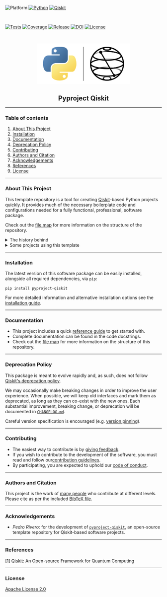 <!-- SHIELDS -->
<div align="left">

  ![Platform](https://img.shields.io/badge/Platform-Linux%20%7C%20macOS%20%7C%20Windows-informational)
  [![Python](https://img.shields.io/badge/Python-3.8%20%7C%203.9%20%7C%203.10%20%7C%203.11%20%7C%203.12-informational)](https://www.python.org/)
  [![Qiskit](https://img.shields.io/badge/Qiskit-%E2%89%A5%200.45.1-6133BD)](https://github.com/Qiskit/qiskit)

<br />

  [![Tests](https://github.com/pedrorrivero/pyproject-qiskit/actions/workflows/test.yml/badge.svg)](https://github.com/pedrorrivero/pyproject-qiskit/actions/workflows/test.yml)
  [![Coverage](https://coveralls.io/repos/github/pedrorrivero/pyproject-qiskit/badge.svg?branch=main)](https://coveralls.io/github/pedrorrivero/pyproject-qiskit?branch=main)
  [![Release](https://img.shields.io/github/release/pedrorrivero/pyproject-qiskit.svg?include_prereleases&label=Release)](https://github.com/pedrorrivero/pyproject-qiskit/releases)
  [![DOI](https://img.shields.io/badge/DOI-zz.nnnn/zenodo.ddddddd-informational)](https://zenodo.org/)
  [![License](https://img.shields.io/github/license/pedrorrivero/pyproject-qiskit?label=License)](LICENSE.txt)

</div>

<br />

<!-- PROJECT LOGO -->
<p align="center">
  <a href="README.md">
    <img src="https://github.com/pedrorrivero/pyproject-qiskit/blob/main/docs/media/cover.png?raw=true" alt="Logo" width="300">
  </a>
  <h2 align="center">Pyproject Qiskit</h2>
</p>

<!-- QUICK LINKS -->
<!-- <p align="center">
  <a href="https://mybinder.org/">
    <img src="https://ibm.biz/BdPq3s" alt="Launch Demo" hspace="5" vspace="10">
  </a>
  <a href="https://www.youtube.com/c/qiskit">
    <img src="https://img.shields.io/badge/watch-video-FF0000.svg?style=for-the-badge&logo=youtube" alt="Watch Video" hspace="5" vspace="10">
  </a>
</p> -->


----------------------------------------------------------------------

### Table of contents

1. [About This Project](#about-this-project)
2. [Installation](#installing-and-contributing)
3. [Documentation](#documentation)
4. [Deprecation Policy](#deprecation-policy)
5. [Contributing](#contributing)
6. [Authors and Citation](#authors-and-citation)
7. [Acknowledgements](#acknowledgements)
8. [References](#references)
9. [License](#license)


----------------------------------------------------------------------

### About This Project

This template repository is a tool for creating [Qiskit](https://www.ibm.com/quantum/qiskit)-based Python projects quickly. It provides much of the necessary boilerplate code and configurations needed for a fully functional, professional, software package.

Check out the [file map](https://github.com/pedrorrivero/pyproject-qiskit/blob/main/FILEMAP.md) for more information on the structure of the repository.

<details>
<summary>The history behind</summary>

This template was originally put together for quick development of _Quantum Software Prototypes_. Prototypes are collaborations between developers and researchers to bring users early access to solutions from cutting-edge research. The resulting software packages are built on top of, and may eventually be integrated into [Qiskit](https://www.ibm.com/quantum/qiskit).

We encourage you to use this template repository to start developing your own prototypes!
</details>

<details>
<summary>Some projects using this template</summary>

- [Quantum Enablement](https://github.com/IBM-Quantum-Technical-Enablement/quantum-enablement)
- [Prototype ZNE](https://github.com/qiskit-community/prototype-zne)
- [PR Toolbox](https://github.com/pedrorrivero/pr-toolbox)
- [Staged Primitives](https://github.com/Qiskit-Extensions/staged-primitives)
</details>

----------------------------------------------------------------------

### Installation

The latest version of this software package can be easily installed, alongside all required dependencies, via `pip`:
```
pip install pyproject-qiskit
```

For more detailed information and alternative installation options see the [installation guide](https://github.com/pedrorrivero/pyproject-qiskit/blob/main/INSTALL.md).


----------------------------------------------------------------------

### Documentation

- This project includes a quick [reference guide](https://github.com/pedrorrivero/pyproject-qiskit/blob/main/docs/reference_guide.md) to get started with.
- Complete documentation can be found in the code docstrings.
- Check out the [file map](https://github.com/pedrorrivero/pyproject-qiskit/blob/main/FILEMAP.md) for more information on the structure of this repository.


----------------------------------------------------------------------

### Deprecation Policy

This package is meant to evolve rapidly and, as such, does not follow [Qiskit's deprecation policy](https://github.com/Qiskit/qiskit/blob/main/DEPRECATION.md). 

We may occasionally make breaking changes in order to improve the user experience. When possible, we will keep old interfaces and mark them as deprecated, as long as they can co-exist with the new ones. Each substantial improvement, breaking change, or deprecation will be documented in [`CHANGELOG.md`](https://github.com/pedrorrivero/pyproject-qiskit/blob/main/CHANGELOG.md). 

Careful version specification is encouraged (e.g. [version pinning](https://www.easypost.com/dependency-pinning-guide)).


----------------------------------------------------------------------

### Contributing

- The easiest way to contribute is by [giving feedback](https://github.com/pedrorrivero/pyproject-qiskit/blob/main/CONTRIBUTING.md#giving-feedback).
- If you wish to contribute to the development of the software, you must read and follow our[contribution guidelines](https://github.com/pedrorrivero/pyproject-qiskit/blob/main/CONTRIBUTING.md).
- By participating, you are expected to uphold our [code of conduct](https://github.com/pedrorrivero/pyproject-qiskit/blob/main/CODE_OF_CONDUCT.md).


----------------------------------------------------------------------

### Authors and Citation

This project is the work of [many people](https://github.com/pedrorrivero/pyproject-qiskit/graphs/contributors) who contribute at different levels. Please cite as per the included [BibTeX file](https://github.com/pedrorrivero/pyproject-qiskit/blob/main/CITATION.bib).


----------------------------------------------------------------------

### Acknowledgements

- *Pedro Rivero*: for the development of [`pyproject-qiskit`](https://github.com/pedrorrivero/pyproject-qiskit), an open-source template repository for Qiskit-based software projects.


----------------------------------------------------------------------

### References

[1] [Qiskit](https://github.com/Qiskit/qiskit): An Open-source Framework for Quantum Computing


----------------------------------------------------------------------

### License

[Apache License 2.0](https://github.com/pedrorrivero/pyproject-qiskit/blob/main/LICENSE.txt)
